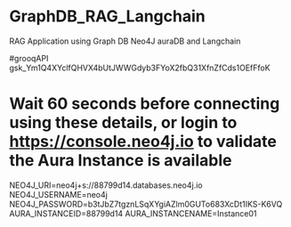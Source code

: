 # GraphDB_RAG_Langchain
RAG Application using Graph DB Neo4J auraDB and Langchain 

#grooqAPI
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

# Wait 60 seconds before connecting using these details, or login to https://console.neo4j.io to validate the Aura Instance is available
NEO4J_URI=neo4j+s://88799d14.databases.neo4j.io
NEO4J_USERNAME=neo4j
NEO4J_PASSWORD=b3tJbZ7tgznLSqXYgiAZlm0GUTo683XcDt1IKS-K6VQ
AURA_INSTANCEID=88799d14
AURA_INSTANCENAME=Instance01

